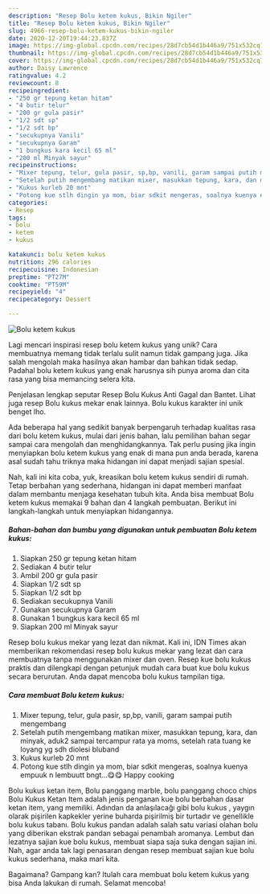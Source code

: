 ```yaml
---
description: "Resep Bolu ketem kukus, Bikin Ngiler"
title: "Resep Bolu ketem kukus, Bikin Ngiler"
slug: 4966-resep-bolu-ketem-kukus-bikin-ngiler
date: 2020-12-20T19:44:23.837Z
image: https://img-global.cpcdn.com/recipes/28d7cb54d1b446a9/751x532cq70/bolu-ketem-kukus-foto-resep-utama.jpg
thumbnail: https://img-global.cpcdn.com/recipes/28d7cb54d1b446a9/751x532cq70/bolu-ketem-kukus-foto-resep-utama.jpg
cover: https://img-global.cpcdn.com/recipes/28d7cb54d1b446a9/751x532cq70/bolu-ketem-kukus-foto-resep-utama.jpg
author: Daisy Lawrence
ratingvalue: 4.2
reviewcount: 8
recipeingredient:
- "250 gr tepung ketan hitam"
- "4 butir telur"
- "200 gr gula pasir"
- "1/2 sdt sp"
- "1/2 sdt bp"
- "secukupnya Vanili"
- "secukupnya Garam"
- "1 bungkus kara kecil 65 ml"
- "200 ml Minyak sayur"
recipeinstructions:
- "Mixer tepung, telur, gula pasir, sp,bp, vanili, garam sampai putih mengembang"
- "Setelah putih mengembang matikan mixer, masukkan tepung, kara, dan minyak, aduk2 sampai tercampur rata ya moms, setelah rata tuang ke loyang yg sdh diolesi bluband"
- "Kukus kurleb 20 mnt"
- "Potong kue stlh dingin ya mom, biar sdkit mengeras, soalnya kuenya empuuk n lembuutt bngt...😋😋 Happy cooking"
categories:
- Resep
tags:
- bolu
- ketem
- kukus

katakunci: bolu ketem kukus 
nutrition: 296 calories
recipecuisine: Indonesian
preptime: "PT27M"
cooktime: "PT59M"
recipeyield: "4"
recipecategory: Dessert

---
```



![Bolu ketem kukus](https://img-global.cpcdn.com/recipes/28d7cb54d1b446a9/751x532cq70/bolu-ketem-kukus-foto-resep-utama.jpg)

Lagi mencari inspirasi resep bolu ketem kukus yang unik? Cara membuatnya memang tidak terlalu sulit namun tidak gampang juga. Jika salah mengolah maka hasilnya akan hambar dan bahkan tidak sedap. Padahal bolu ketem kukus yang enak harusnya sih punya aroma dan cita rasa yang bisa memancing selera kita.

Penjelasan lengkap seputar Resep Bolu Kukus Anti Gagal dan Bantet. Lihat juga resep Bolu kukus mekar enak lainnya. Bolu kukus karakter ini unik benget lho.

Ada beberapa hal yang sedikit banyak berpengaruh terhadap kualitas rasa dari bolu ketem kukus, mulai dari jenis bahan, lalu pemilihan bahan segar sampai cara mengolah dan menghidangkannya. Tak perlu pusing jika ingin menyiapkan bolu ketem kukus yang enak di mana pun anda berada, karena asal sudah tahu triknya maka hidangan ini dapat menjadi sajian spesial.


Nah, kali ini kita coba, yuk, kreasikan bolu ketem kukus sendiri di rumah. Tetap berbahan yang sederhana, hidangan ini dapat memberi manfaat dalam membantu menjaga kesehatan tubuh kita. Anda bisa membuat Bolu ketem kukus memakai 9 bahan dan 4 langkah pembuatan. Berikut ini langkah-langkah untuk menyiapkan hidangannya.

<!--inarticleads1-->

##### Bahan-bahan dan bumbu yang digunakan untuk pembuatan Bolu ketem kukus:

1. Siapkan 250 gr tepung ketan hitam
1. Sediakan 4 butir telur
1. Ambil 200 gr gula pasir
1. Siapkan 1/2 sdt sp
1. Siapkan 1/2 sdt bp
1. Sediakan secukupnya Vanili
1. Gunakan secukupnya Garam
1. Gunakan 1 bungkus kara kecil 65 ml
1. Siapkan 200 ml Minyak sayur


Resep bolu kukus mekar yang lezat dan nikmat. Kali ini, IDN Times akan memberikan rekomendasi resep bolu kukus mekar yang lezat dan cara membuatnya tanpa menggunakan mixer dan oven. Resep kue bolu kukus praktis dan dilengkapi dengan petunjuk mudah cara buat kue bolu kukus secara berurutan. Anda dapat mencoba bolu kukus tampilan tiga. 

<!--inarticleads2-->

##### Cara membuat Bolu ketem kukus:

1. Mixer tepung, telur, gula pasir, sp,bp, vanili, garam sampai putih mengembang
1. Setelah putih mengembang matikan mixer, masukkan tepung, kara, dan minyak, aduk2 sampai tercampur rata ya moms, setelah rata tuang ke loyang yg sdh diolesi bluband
1. Kukus kurleb 20 mnt
1. Potong kue stlh dingin ya mom, biar sdkit mengeras, soalnya kuenya empuuk n lembuutt bngt...😋😋 Happy cooking


Bolu kukus ketan item, Bolu panggang marble, bolu panggang choco chips Bolu Kukus Ketan Item adalah jenis penganan kue bolu berbahan dasar ketan item, yang memiliki. Adından da anlaşılacağı gibi bolu kukus , yaygın olarak pişirilen kapkekler yerine buharda pişirilmiş bir turtadır ve genellikle bolu kukus tabanı. Bolu kukus pandan adalah salah satu variasi olahan bolu yang diberikan ekstrak pandan sebagai penambah aromanya. Lembut dan lezatnya sajian kue bolu kukus, membuat siapa saja suka dengan sajian ini. Nah, agar anda tak lagi penasaran dengan resep membuat sajian kue bolu kukus sederhana, maka mari kita. 

Bagaimana? Gampang kan? Itulah cara membuat bolu ketem kukus yang bisa Anda lakukan di rumah. Selamat mencoba!
